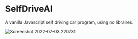 # SelfDriveAI

A vanilla Javascript self driving car program, using no libraires.

![Screenshot 2022-07-03 220731](https://user-images.githubusercontent.com/45927610/177069282-edac6879-0d77-47f5-99ef-e890bbe4f801.png)
